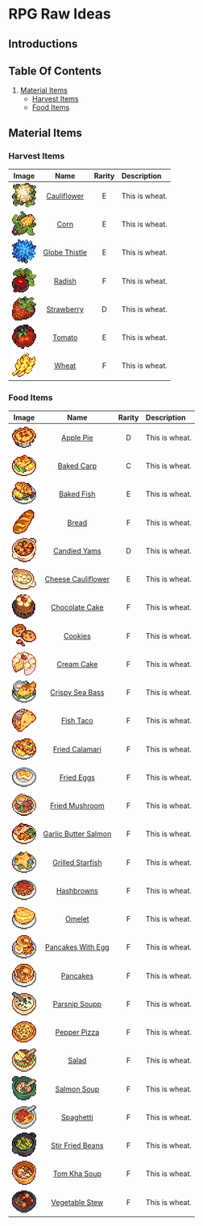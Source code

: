 # RPG Raw Ideas

## Introductions

## Table Of Contents
1. <a href="#material-items">Material Items</a>
    * <a href="#harvest-items">Harvest Items</a>
    * <a href="#food-items">Food Items</a>

## Material Items

### Harvest Items

| Image                                                            | Name                                               | Rarity | Description    |
| :--------------------------------------------------------------: | :------------------------------------------------: | :----: |:-------------- |
| <img src="../Items-Images/Harvest-Items/Cauliflower.png">        | [Cauliflower](./Harvest-Items-Codes/Cauliflower.md)     | E      | This is wheat. |
| <img src="../Items-Images/Harvest-Items/Corn.png">               | [Corn](./Harvest-Items.md/#corn)                   | E      | This is wheat. |
| <img src="../Items-Images//Harvest-Items/Globe-Thistle.png">     | [Globe Thistle](./Harvest-Items.md/#globe-thistle) | E      | This is wheat. |
| <img src="../Items-Images//Harvest-Items/Radish.png">            | [Radish](./Harvest-Items.md/#radish)               | F      | This is wheat. |
| <img src="../Items-Images//Harvest-Items/Strawberry.png">        | [Strawberry](./Harvest-Items.md/#strawberry)       | D      | This is wheat. |
| <img src="../Items-Images//Harvest-Items/Tomato.png">            | [Tomato](./Harvest-Items.md/#tomato)               | E      | This is wheat. |
| <img src="../Items-Images//Harvest-Items/Wheat.png">             | [Wheat](./Harvest-Items.md/#wheat)                 | F      | This is wheat. |


### Food Items

| Image                                                                | Name                                                              | Rarity | Description    |
| :------------------------------------------------------------------: | :---------------------------------------------------------------: | :----: |:-------------- |
| <img src="../Items-Images//Food-Items/Apple-Pie.png">                | [Apple Pie](./Food-Items.md/#apple-pie)                           | D      | This is wheat. |
| <img src="../Items-Images//Food-Items/Baked-Carp.png">               | [Baked Carp](./Food-Items.md/#baked-carp)                         | C      | This is wheat. |
| <img src="../Items-Images//Food-Items/Baked-Fish.png">               | [Baked Fish](./Food-Items.md/#baked-fish)                         | E      | This is wheat. |
| <img src="../Items-Images//Food-Items/Bread.png">                    | [Bread](./Food-Items.md/#bread)                                   | F      | This is wheat. |
| <img src="../Items-Images//Food-Items/Candied-Yams.png">             | [Candied Yams](./Food-Items.md/#candied-yams)                     | D      | This is wheat. |
| <img src="../Items-Images//Food-Items/Cheese-Cauliflower.png">       | [Cheese Cauliflower](./Food-Items.md/#cheese-cauliflower)         | E      | This is wheat. |
| <img src="../Items-Images//Food-Items/Chocolate-Cake.png">           | [Chocolate Cake](./Food-Items.md/#chocolate-cake)                 | F      | This is wheat. |
| <img src="../Items-Images//Food-Items/Cookies.png">                  | [Cookies](./Food-Items.md/#cookies)                               | F      | This is wheat. |
| <img src="../Items-Images//Food-Items/Cream-Cake.png">               | [Cream Cake](./Food-Items.md/#cream-cake)                         | F      | This is wheat. |
| <img src="../Items-Images//Food-Items/Crispy-Sea-Bass.png">          | [Crispy Sea Bass](./Food-Items.md/#crispy-sea-bass)               | F      | This is wheat. |
| <img src="../Items-Images//Food-Items/Fish-Taco.png">                | [Fish Taco](./Food-Items.md/#fish-taco)                           | F      | This is wheat. |<a id="cauliflower"></a>
| <img src="../Items-Images//Food-Items/Fried-Calamari.png">           | [Fried Calamari](./Food-Items.md/#fried-calamari)                 | F      | This is wheat. |
| <img src="../Items-Images//Food-Items/Fried-Eggs.png">               | [Fried Eggs](./Food-Items.md/#fried-eggs)                         | F      | This is wheat. |
| <img src="../Items-Images//Food-Items/Fried-Mushroom.png">           | [Fried Mushroom](./Food-Items.md/#fried-mushroom)                 | F      | This is wheat. |
| <img src="../Items-Images//Food-Items/Garlic-Butter-Salmon.png">     | [Garlic Butter Salmon](./Food-Items.md/#gerlic-butter-salmon)     | F      | This is wheat. |
| <img src="../Items-Images//Food-Items/Grilled-Starfish.png">         | [Grilled Starfish](./Food-Items.md/#grilled-starfish)             | F      | This is wheat. |
| <img src="../Items-Images//Food-Items/Hashbrowns.png">               | [Hashbrowns](./Food-Items.md/#hashbrowns)                         | F      | This is wheat. |
| <img src="../Items-Images//Food-Items/Omelet.png">                   | [Omelet](./Food-Items.md/#omelet)                                 | F      | This is wheat. |
| <img src="../Items-Images//Food-Items/Pancakes-With-Egg.png">        | [Pancakes With Egg](./Food-Items.md/#pancakes-with-egg)           | F      | This is wheat. |
| <img src="../Items-Images//Food-Items/Pancakes.png">                 | [Pancakes](./Food-Items.md/#pancakes)                             | F      | This is wheat. |
| <img src="../Items-Images//Food-Items/Parsnip-Soup.png">             | [Parsnip Soupp](./Food-Items.md/#parsnip-soup)                    | F      | This is wheat. |
| <img src="../Items-Images//Food-Items/Pepper-Pizza.png">             | [Pepper Pizza](./Food-Items.md/#pepper-pizza)                     | F      | This is wheat. |
| <img src="../Items-Images//Food-Items/Salad.png">                    | [Salad](./Food-Items.md/#salad)                                   | F      | This is wheat. |
| <img src="../Items-Images//Food-Items/Salmon-Soup.png">              | [Salmon Soup](./Food-Items.md/#salmon-soup)                       | F      | This is wheat. |
| <img src="../Items-Images//Food-Items/Spaghetti.png">                | [Spaghetti](./Food-Items.md/#spaghetti)                           | F      | This is wheat. |
| <img src="../Items-Images//Food-Items/Stir-Fried-Beans.png">         | [Stir Fried Beans](./Food-Items.md/#stir-fried-beans)             | F      | This is wheat. |
| <img src="../Items-Images//Food-Items/Tom-Kha-Soup.png">             | [Tom Kha Soup](./Food-Items.md/#tom-kha-soup)                     | F      | This is wheat. |
| <img src="../Items-Images//Food-Items/Vegetable-Stew.png">           | [Vegetable Stew](./Food-Items.md/#vegetable-stew)                 | F      | This is wheat. |
